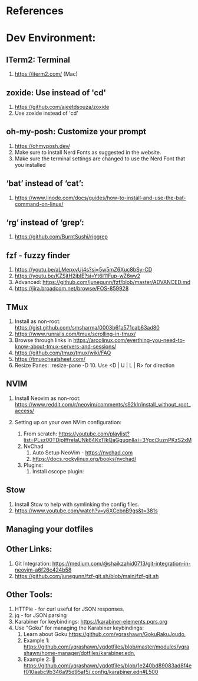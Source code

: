 # References

# Dev Environment:

## ITerm2: Terminal
1. https://iterm2.com/ (Mac)

## zoxide: Use instead of 'cd'
1. https://github.com/ajeetdsouza/zoxide
2. Use zoxide instead of 'cd'

## oh-my-posh: Customize your prompt
1. https://ohmyposh.dev/
2. Make sure to install Nerd Fonts as suggested in the website.
3. Make sure the terminal settings are changed to use the Nerd Font that you installed

## ‘bat’ instead of ‘cat’:
1. https://www.linode.com/docs/guides/how-to-install-and-use-the-bat-command-on-linux/

## ‘rg’ instead of ‘grep’:
1. https://github.com/BurntSushi/ripgrep

## fzf - fuzzy finder
1. https://youtu.be/aLMepxvUj4s?si=5w5mZ6Xuc8bSy-CD
2. https://youtu.be/KZSjtH2jbIE?si=Yt6I11Fup-wZ6wv2
3. Advanced: https://github.com/junegunn/fzf/blob/master/ADVANCED.md
4. https://jira.broadcom.net/browse/FOS-859928

## TMux
1. Install as non-root: https://gist.github.com/smsharma/0003b61a571cab63ad80
2. https://www.runrails.com/tmux/scrolling-in-tmux/
3. Browse through links in https://arcolinux.com/everthing-you-need-to-know-about-tmux-servers-and-sessions/
4. https://github.com/tmux/tmux/wiki/FAQ
5. https://tmuxcheatsheet.com/
6. Resize Panes: :resize-pane -D 10. Use <D | U | L | R> for direction

## NVIM
1. Install Neovim as non-root: https://www.reddit.com/r/neovim/comments/s92klr/install_without_root_access/
2. Setting up on your own NVim configuration:

   1. From scratch: https://youtube.com/playlist?list=PLsz00TDipIffreIaUNk64KxTIkQaGguqn&si=3Ygci3uznPKzS2xM
   2. NvChad
      1. Auto Setup NeoVim - https://nvchad.com
      2. https://docs.rockylinux.org/books/nvchad/
   3. Plugins:
      1. Install cscope plugin:

## Stow
1. Install Stow to help with symlinking the config files.
2. https://www.youtube.com/watch?v=y6XCebnB9gs&t=381s

## Managing your dotfiles

## Other Links:
1. Git Integration: https://medium.com/@shaikzahid0713/git-integration-in-neovim-a6f26c424b58
2. https://github.com/junegunn/fzf-git.sh/blob/main/fzf-git.sh

## Other Tools:
1. HTTPie - for curl useful for JSON responses.
2. jq - for JSON parsing
3. Karabiner for keybindings: https://karabiner-elements.pqrs.org
4. Use "Goku" for managing the Karabiner keybindings:
   1. Learn about Goku:https://github.com/yqrashawn/GokuRakuJoudo,
   2. Example 1: https://github.com/yqrashawn/yqdotfiles/blob/master/modules/yqrashawn/home-manager/dotfiles/karabiner.edn,
   3. Example 2: 🚶https://github.com/yqrashawn/yqdotfiles/blob/1e240bd89083ad8f4ef010aabc9b346a95d95af5/.config/karabiner.edn#L500
